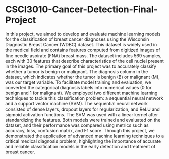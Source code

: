 # CSCI3010-Cancer-Detection-Final-Project
In this project, we aimed to develop and evaluate machine learning models for the classification of breast cancer diagnoses using the Wisconsin Diagnostic Breast Cancer (WDBC) dataset. This dataset is widely used in the medical field and contains features computed from digitized images of fine needle aspirate (FNA) breast mass. The dataset includes 569 samples, each with 30 features that describe characteristics of the cell nuclei present in the images.
The primary goal of this project was to accurately classify whether a tumor is benign or malignant. The diagnosis column in the dataset, which indicates whether the tumor is benign (B) or malignant (M), was our target variable. To facilitate model training and evaluation, we converted the categorical diagnosis labels into numerical values (0 for benign and 1 for malignant).
We employed two different machine learning techniques to tackle this classification problem: a sequential neural network and a support vector machine (SVM). The sequential neural network consisted of dense layers, dropout layers for regularization, and ReLU and sigmoid activation functions. The SVM was used with a linear kernel after standardizing the features. Both models were trained and evaluated on the dataset, and their performance was compared using metrics such as accuracy, loss, confusion matrix, and F1 score.
Through this project, we demonstrated the application of advanced machine learning techniques to a critical medical diagnosis problem, highlighting the importance of accurate and reliable classification models in the early detection and treatment of breast cancer.
